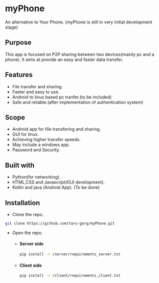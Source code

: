 # myPhone
An alternative to Your Phone. (myPhone is still in very initial development stage)

## Purpose
<p>This app is focused on P2P sharing between two devices(mainly pc and a phone). It aims at provide an easy and faster data transfer. </p>

## Features
* File transfer and sharing.
* Faster and easy to use.
* Android to linux based pc tranfer.(to be included)
* Safe and reliable.(after implementation of authentication system)

## Scope
  * Android app for file transfering and sharing.
  * GUI for linux.
  * Achieving higher transfer speeds.
  * May include a windows app.
  * Password and Security.
## Built with 
  * Python(for networking). 
  * HTML,CSS and Javascript(GUI development).
  * Kotlin and java (Android App). (To be done)
  
## Installation 
 * Clone the repo.
 ```sh
git clone https://github.com/taru-garg/myPhone.git
```
 * Open the repo.
 
   *   #### **Server side**
         ```sh
         pip install -r /server/requirements_server.txt
         ```
    *  #### **Client side**
          ```sh
          pip install -r /client/requirements_client.txt
          ```
